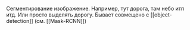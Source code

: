 Сегментирование изображение. Например, тут дорога, там небо итп итд. Или просто выделять дорогу. Бывает совмещено с [[object-detection]] (см. [[Mask-RCNN]])
